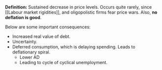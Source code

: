 **Definition:** Sustained decrease in price levels.
Occurs quite rarely, since [[Labour market rigidities]], and oligopolistic firms fear price wars. Also, **no deflation is good**.

Below are some important consequences:
- Increased real value of debt.
- Uncertainty.
- Deferred consumption, which is delaying spending. Leads to deflationary spiral.
	- Lower AD
	- Leading to cycle of cyclical unemployment.
